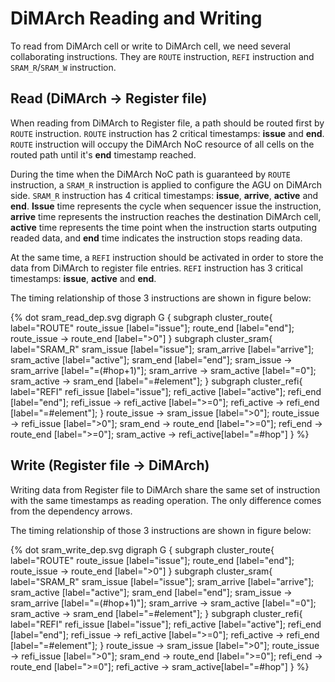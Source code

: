 # DiMArch Reading and Writing

To read from DiMArch cell or write to DiMArch cell, we need several collaborating instructions. They are ````ROUTE```` instruction, ````REFI```` instruction and ````SRAM_R````/````SRAM_W```` instruction.

## Read (DiMArch -> Register file)

When reading from DiMArch to Register file, a path should be routed first by ````ROUTE```` instruction. ````ROUTE```` instruction has 2 critical timestamps: **issue** and **end**. ````ROUTE```` instruction will occupy the DiMArch NoC resource of all cells on the routed path until it's **end** timestamp reached.

During the time when the DiMArch NoC path is guaranteed by ````ROUTE```` instruction, a ````SRAM_R```` instruction is applied to configure the AGU on DiMArch side. ````SRAM_R```` instruction has 4 critical timestamps: **issue**, **arrive**, **active** and **end**. **Issue** time represents the cycle when sequencer issue the instruction, **arrive** time represents the instruction reaches the destination DiMArch cell, **active** time represents the time point when the instruction starts outputing readed data, and **end** time indicates the instruction stops reading data.

At the same time, a ````REFI```` instruction should be activated in order to store the data from DiMArch to register file entries. ````REFI```` instruction has 3 critical timestamps: **issue**, **active** and **end**.

The timing relationship of those 3 instructions are shown in figure below:

{% dot sram_read_dep.svg
    digraph G {
        subgraph cluster_route{
          label="ROUTE"
          route_issue [label="issue"];
          route_end [label="end"];
          route_issue -> route_end [label=">0"]
        }
        subgraph cluster_sram{
          label="SRAM_R"
          sram_issue [label="issue"];
          sram_arrive [label="arrive"];
          sram_active [label="active"];
          sram_end [label="end"];
          sram_issue -> sram_arrive [label="=(#hop+1)"];
          sram_arrive -> sram_active [label="=0"];
          sram_active -> sram_end [label="=#element"];
        }
        subgraph cluster_refi{
          label="REFI"
          refi_issue [label="issue"];
          refi_active [label="active"];
          refi_end [label="end"];
          refi_issue -> refi_active [label=">=0"];
          refi_active -> refi_end [label="=#element"];
        }
        route_issue -> sram_issue [label=">0"];
        route_issue -> refi_issue [label=">0"];
        sram_end -> route_end [label=">=0"];
        refi_end -> route_end [label=">=0"];
        sram_active -> refi_active[label="=#hop"]
    }
%}


## Write (Register file -> DiMArch)
Writing data from Register file to DiMArch share the same set of instruction with the same timestamps as reading operation. The only difference comes from the dependency arrows.


The timing relationship of those 3 instructions are shown in figure below:

{% dot sram_write_dep.svg
    digraph G {
        subgraph cluster_route{
          label="ROUTE"
          route_issue [label="issue"];
          route_end [label="end"];
          route_issue -> route_end [label=">0"]
        }
        subgraph cluster_sram{
          label="SRAM_R"
          sram_issue [label="issue"];
          sram_arrive [label="arrive"];
          sram_active [label="active"];
          sram_end [label="end"];
          sram_issue -> sram_arrive [label="=(#hop+1)"];
          sram_arrive -> sram_active [label="=0"];
          sram_active -> sram_end [label="=#element"];
        }
        subgraph cluster_refi{
          label="REFI"
          refi_issue [label="issue"];
          refi_active [label="active"];
          refi_end [label="end"];
          refi_issue -> refi_active [label=">=0"];
          refi_active -> refi_end [label="=#element"];
        }
        route_issue -> sram_issue [label=">0"];
        route_issue -> refi_issue [label=">0"];
        sram_end -> route_end [label=">=0"];
        refi_end -> route_end [label=">=0"];
        refi_active -> sram_active[label="=#hop"]
    }
%}
